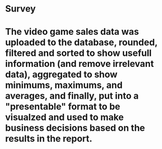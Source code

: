 # Survey
# The video game sales data was uploaded to the database, rounded, filtered and sorted to show usefull information (and remove irrelevant data), aggregated to show minimums, maximums, and averages, and finally, put into a "presentable" format to be visualzed and used to make business decisions based on the results in the report.
